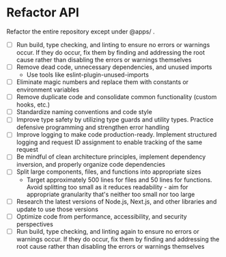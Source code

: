 # Refactor API

Refactor the entire repository except under @apps/ .

- [ ] Run build, type checking, and linting to ensure no errors or warnings occur. If they do occur, fix them by finding and addressing the root cause rather than disabling the errors or warnings themselves
- [ ] Remove dead code, unnecessary dependencies, and unused imports
  - Use tools like eslint-plugin-unused-imports
- [ ] Eliminate magic numbers and replace them with constants or environment variables
- [ ] Remove duplicate code and consolidate common functionality (custom hooks, etc.)
- [ ] Standardize naming conventions and code style
- [ ] Improve type safety by utilizing type guards and utility types. Practice defensive programming and strengthen error handling
- [ ] Improve logging to make code production-ready. Implement structured logging and request ID assignment to enable tracking of the same request
- [ ] Be mindful of clean architecture principles, implement dependency inversion, and properly organize code dependencies
- [ ] Split large components, files, and functions into appropriate sizes
  - Target approximately 500 lines for files and 50 lines for functions. Avoid splitting too small as it reduces readability - aim for appropriate granularity that's neither too small nor too large
- [ ] Research the latest versions of Node.js, Next.js, and other libraries and update to use those versions
- [ ] Optimize code from performance, accessibility, and security perspectives
- [ ] Run build, type checking, and linting again to ensure no errors or warnings occur. If they do occur, fix them by finding and addressing the root cause rather than disabling the errors or warnings themselves
